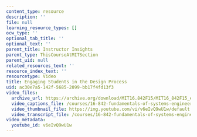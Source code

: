 ```yaml
---
content_type: resource
description: ''
file: null
learning_resource_types: []
ocw_type: ''
optional_tab_title: ''
optional_text: ''
parent_title: Instructor Insights
parent_type: ThisCourseAtMITSection
parent_uid: null
related_resources_text: ''
resource_index_text: ''
resourcetype: Video
title: Engaging Students in the Design Process
uid: ac30e7a5-142f-5685-2099-bb17f4fd13f3
video_files:
  archive_url: https://archive.org/download/MIT16.842F15/MIT16_842F15_educator_04_300k.mp4
  video_captions_file: /courses/16-842-fundamentals-of-systems-engineering-fall-2015/dbc46280f4ba56cf8f134fed4414dc1b_v6eIvQ9wU1w.vtt
  video_thumbnail_file: https://img.youtube.com/vi/v6eIvQ9wU1w/default.jpg
  video_transcript_file: /courses/16-842-fundamentals-of-systems-engineering-fall-2015/96c7bcca06fc3aa77c15843cd185f592_v6eIvQ9wU1w.pdf
video_metadata:
  youtube_id: v6eIvQ9wU1w
---
```

